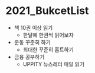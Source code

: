 # 2021_BukcetList
- 책 10권 이상 읽기
  - 한달에 한권씩 읽어보자
- 운동 꾸준히 하기
  - 최대한 꾸준히 홈트하기
- 금융 공부하기
  - UPPITY 뉴스레터 매일 읽기
